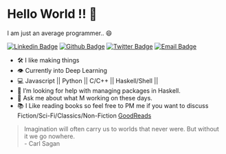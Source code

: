 # Hello World !! 👋

I am just an average programmer.. 😄

[![Linkedin Badge](https://img.shields.io/badge/-LinkedIn-blue?style=flat-square&logo=Linkedin&logoColor=white&link=https://www.linkedin.com/in/arjun-kashyap-099384116/)](https://www.linkedin.com/in/arjun-kashyap-099384116/)
[![Github Badge](https://img.shields.io/badge/-Github-000?style=flat-square&logo=Github&logoColor=white&link=https://github.com/bing101)](https://github.com/bing101/)
[![Twitter Badge](https://img.shields.io/badge/-Twitter-C13584?style=flat-square&labelColor=e3f5f4&logo=twitter&logoColor=blue&link=https://twitter.com/arjun_pahadii)](https://twitter.com/arjun_pahadii)
[![Email Badge](https://img.shields.io/badge/-Email-3ABFE6?style=flat-square&logo=minutemailer&logoColor=white&link=arj.kashyap123@gmail.com)](mailto:arj.kashyap123@gmail.com)

- 🛠️ I like making things
- 👁️ Currently into Deep Learning
- 💻 Javascript || Python || C/C++ || Haskell/Shell ||
- 🤔 I’m looking for help with managing packages in Haskell.
- 💬 Ask me about what M working on these days.
- 📚 I Like reading books so feel free to PM me if you want to discuss Fiction/Sci-Fi/Classics/Non-Fiction <a href="https://www.goodreads.com/user/show/23127994-arjun">GoodReads</a>

> Imagination will often carry us to worlds that never were. But without it we go nowhere. <br> - Carl Sagan
